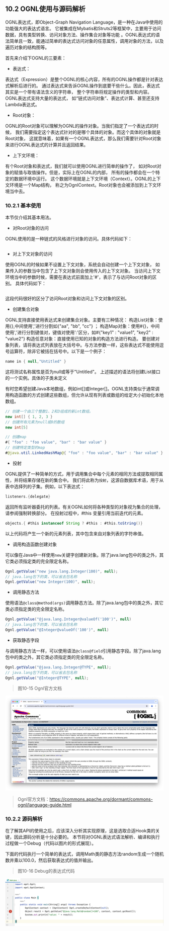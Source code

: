## 10.2 OGNL使用与源码解析


OGNL表达式，即Object-Graph Navigation Language，是一种在Java中使用的功能强大的表达式语言。
它被集成在Mybatis和Struts2等框架中，主要用于访问数据，具有类型转换、访问对象方法、操作集合对象等功能
。OGNL表达式的语法简单且一致，能通过简单的表达式访问对象的任意属性，调用对象的方法，以及遍历对象的结构图等。

首先来介绍下OGNL的三要素：

+ 表达式：

表达式（Expression）是整个OGNL的核心内容，所有的OGNL操作都是针对表达式解析后进行的。
通过表达式来告诉OGNL操作到底要干些什么。因此，表达式其实是一个带有语法含义的字符串，
整个字符串将规定操作的类型和内容。OGNL表达式支持大量的表达式，
如“链式访问对象”、表达式计算、甚至还支持Lambda表达式。

+ Root对象：

OGNL的Root对象可以理解为OGNL的操作对象。当我们指定了一个表达式的时候，
我们需要指定这个表达式针对的是哪个具体的对象。而这个具体的对象就是Root对象，
这就意味着，如果有一个OGNL表达式，那么我们需要针对Root对象来进行OGNL表达式的计算并且返回结果。

+ 上下文环境：

有个Root对象和表达式，我们就可以使用OGNL进行简单的操作了，
如对Root对象的赋值与取值操作。但是，实际上在OGNL的内部，
所有的操作都会在一个特定的数据环境中运行。
这个数据环境就是上下文环境（Context）。OGNL的上下文环境是一个Map结构，
称之为OgnlContext。Root对象也会被添加到上下文环境当中去。

### 10.2.1 基本使用

本节仅介绍其基本用法。

+ 对Root对象的访问

OGNL使用的是一种链式的风格进行对象的访问。具体代码如下：
```java

```

+ 对上下文对象的访问

使用OGNL的时候如果不设置上下文对象，系统会自动创建一个上下文对象，
如果传入的参数当中包含了上下文对象则会使用传入的上下文对象。
当访问上下文环境当中的参数时候，需要在表达式前面加上'#'，表示了与访问Root对象的区别。
具体代码如下：
```java

```
这段代码很好的区分了访问Root对象和访问上下文对象的区别。

+ 创建集合对象

OGNL支持直接使用表达式来创建集合对象。主要有三种情况：
构造List对象：使用{},中间使用','进行分割如{"aa", "bb", "cc"} ；
构造Map对象：使用#{}，中间使用','进行分割键值对，键值对使用':'区分，如#{"key1" : "value1", "key2" : "value2"}
构造任意对象：直接使用已知的对象的构造方法进行构造。
要创建对象列表，请将表达式列表放在大括号中。与方法参数一样，这些表达式不能使用逗号运算符，除非它被括在括号中。以下是一个例子：
```java
name in { null,"Untitled" }
```
这将测试名称属性是否为null或等于"Untitled"。
上述描述的语法将创建List接口的一个实例。具体的子类未定义

有时您希望创建Java本地数组，例如int[]或Integer[]。OGNL支持类似于通常调用构造函数的方式创建这些数组，但允许从现有列表或数组的给定大小初始化本地数组。
```java
// 创建一个由三个整数1、2和3组成的新int数组。
new int[] { 1, 2, 3 }
// 创建所有元素为null或0的数组
new int[5]
```

```java
// 创建map
#{ "foo" : "foo value", "bar" : "bar value" }
// 创建特定类型的map
#@java.util.LinkedHashMap@{ "foo" : "foo value", "bar" : "bar value" }
```

+ 投射

OGNL提供了一种简单的方式，用于调用集合中每个元素的相同方法或提取相同属性，并将结果存储在新的集合中。
我们将此称为`投射`，这源自数据库术语，用于从表中选择列的子集。例如，以下表达式：
```java
listeners.{delegate}
```
返回所有监听器委托的列表。有关OGNL如何将各种类型的对象视为集合的处理，请参阅强制转换部分。
在投射过程中，#this 变量引用当前迭代的元素。
```java
objects.{ #this instanceof String ? #this : #this.toString()}
```
以上代码将产生一个新的元素列表，其中包含来自对象列表的字符串值。

+ 调用构造函数创建对象

可以像在Java中一样使用`new`关键字创建新对象。除了java.lang包中的类之外，其它类必须指定类的完全限定名称。
```java
Ognl.getValue("new java.lang.Integer(100)", null);
// java.lang包下的类，可以省去包名称
Ognl.getValue("new Integer(100)", null);
```

+ 调用静态方法

使用语法`@class@method(args)`调用静态方法。除了java.lang包中的类之外，其它类必须指定类的完全限定名称。
```java
Ognl.getValue("@java.lang.Integer@valueOf('100')", null)
// java.lang包下的类，可以省去包名称
Ognl.getValue("@Integer@valueOf('100')", null)
```

+ 获取静态字段

与调用静态方法一样，可以使用语法`@class@field`引用静态字段。除了java.lang包中的类之外，其它类必须指定类的完全限定名称。
```java
Ognl.getValue("@java.lang.Integer@TYPE", null);
// java.lang包下的类，可以省去包名称
Ognl.getValue("@Integer@TYPE", null);
```

> 图10-15 Ognl官方文档

![图10-15 Ognl官方文档](../../.vuepress/public/images/book/expression/img/10-15.jpg)

> Ognl官方文档：https://commons.apache.org/dormant/commons-ognl/language-guide.html



### 10.2.2 源码解析

在了解其API的使用之后，应该深入分析其实现原理，这是选取合适Hook类的关键，因此源码分析是十分必要的。
本节将对OGNL表达式语法解析、编译和执行过程做一个Debug（代码以图片的形式展现）。

下面的代码执行一个简单的表达式，调用Math类的静态方法random生成一个随机数并乘以100.0，然后获取表达式的值并输出。
> 图10-16 Debug的表达式代码

![图10-16 Debug的表达式代码](../../.vuepress/public/images/book/expression/img/10-16.jpg)


